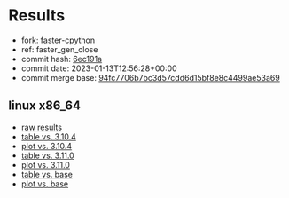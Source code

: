 # Results

- fork: faster-cpython
- ref: faster_gen_close
- commit hash: [6ec191a](https://github.com/faster%2dcpython/cpython/commit/6ec191a)
- commit date: 2023-01-13T12:56:28+00:00
- commit merge base: [94fc7706b7bc3d57cdd6d15bf8e8c4499ae53a69](https://github.com/faster%2dcpython/cpython/commit/94fc7706b7bc3d57cdd6d15bf8e8c4499ae53a69)

## linux x86_64

- [raw results](bm-20230113-linux-x86_64-faster%252dcpython-faster_gen_close-3.12.0a4%2B-6ec191a.json)
- [table vs. 3.10.4](bm-20230113-linux-x86_64-faster%252dcpython-faster_gen_close-3.12.0a4%2B-6ec191a-vs-3.10.4.md)
- [plot vs. 3.10.4](bm-20230113-linux-x86_64-faster%252dcpython-faster_gen_close-3.12.0a4%2B-6ec191a-vs-3.10.4.png)
- [table vs. 3.11.0](bm-20230113-linux-x86_64-faster%252dcpython-faster_gen_close-3.12.0a4%2B-6ec191a-vs-3.11.0.md)
- [plot vs. 3.11.0](bm-20230113-linux-x86_64-faster%252dcpython-faster_gen_close-3.12.0a4%2B-6ec191a-vs-3.11.0.png)
- [table vs. base](bm-20230113-linux-x86_64-faster%252dcpython-faster_gen_close-3.12.0a4%2B-6ec191a-vs-base.md)
- [plot vs. base](bm-20230113-linux-x86_64-faster%252dcpython-faster_gen_close-3.12.0a4%2B-6ec191a-vs-base.png)

